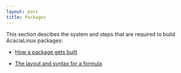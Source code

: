 ```yaml
---
layout: post
title: Packages
---
```


This section descibes the system and steps that are required to build AcaciaLinux packages:

- [How a package gets built](packages/building)

- [The layout and syntax for a formula](packages/formula)
